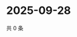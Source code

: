 # 2025-09-28

共 0 条

<!-- BEGIN ZHIHUQUESTIONS -->
<!-- 最后更新时间 Sun Sep 28 2025 02:13:29 GMT+0800 (China Standard Time) -->

<!-- END ZHIHUQUESTIONS -->
